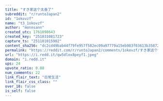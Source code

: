```yaml
---
title: "すき家这个太香了"
subreddit: "r/runtoJapan2"
id: "1okovzf"
name: "t3_1okovzf"
author: "monnsann"
created_utc: 1761898643
created_key: "251031081723"
capture_ts: "251101015902"
content_sha256: "dc2cd49bab44f79fe957f582ec09a97779a15eb983f03613b3587227ec67f182"
permalink: "https://reddit.com/r/runtoJapan2/comments/1okovzf/すき家这个太香了/"
url: "https://i.redd.it/qw5dlox8peyf1.jpeg"
domain: "i.redd.it"
ups: 24
upvote_ratio: 0.88
num_comments: 22
link_flair_text: "日常生活"
link_flair_css_class: ""
over_18: false
is_self: false
---
```



